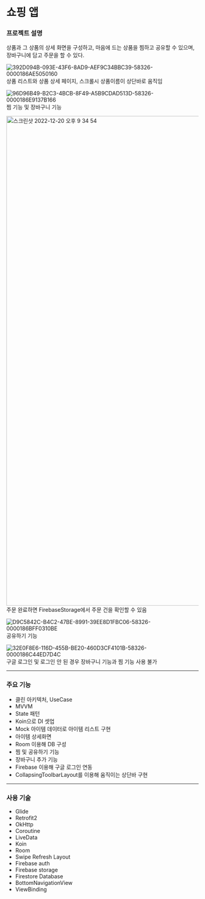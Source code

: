 # 쇼핑 앱

### 프로젝트 설명
상품과 그 상품의 상세 화면을 구성하고, 마음에 드는 상품을 찜하고 공유할 수 있으며, 장바구니에 담고 주문을 할 수 있다.



![392D094B-093E-43F6-8AD9-AEF9C34BBC39-58326-0000186AE5050160](https://user-images.githubusercontent.com/120105216/208847042-f16b4c07-2f15-4210-b017-1be98fe077a8.JPG)
상품 리스트와 상품 상세 페이지, 스크롤시 상품이름이 상단바로 움직임

![96D96B49-B2C3-4BCB-8F49-A5B9CDAD513D-58326-0000186E9137B166](https://user-images.githubusercontent.com/120105216/208848397-de3d283f-0d5d-4451-a648-248615c5001a.JPG)
찜 기능 및 장바구니 기능


<img width="1282" alt="스크린샷 2022-12-20 오후 9 34 54" src="https://user-images.githubusercontent.com/120105216/208847270-a75195eb-5773-47ac-a13f-03afcb14088e.png">
주문 완료하면 FirebaseStorage에서 주문 건을 확인할 수 있음


![D9C5842C-B4C2-47BE-8991-39EE8D1FBC06-58326-0000186BFF0310BE](https://user-images.githubusercontent.com/120105216/208847170-4bf57d4e-3eaa-4d26-ab5c-abb9d987c134.JPG)
공유하기 기능


![32E0F8E6-116D-455B-BE20-460D3CF4101B-58326-0000186C44ED7D4C](https://user-images.githubusercontent.com/120105216/208847208-87cdd10c-e86e-405f-ba89-59c5c8fbee51.JPG)
구글 로그인 및 로그인 안 된 경우 장바구니 기능과 찜 기능 사용 불가

---

### 주요 기능
- 클린 아키텍처, UseCase
- MVVM 
- State 패턴
- Koin으로 DI 셋업
- Mock 아이템 데이터로 아이템 리스트 구현
- 아이템 상세화면
- Room 이용해 DB 구성
- 찜 및 공유하기 기능
- 장바구니 추가 기능
- Firebase 이용해 구글 로그인 연동
- CollapsingToolbarLayout를 이용해 움직이는 상단바 구현

---

### 사용 기술
- Glide
- Retrofit2
- OkHttp
- Coroutine
- LiveData
- Koin
- Room
- Swipe Refresh Layout
- Firebase auth
- Firebase storage
- Firestore Database
- BottomNavigationView
- ViewBinding
